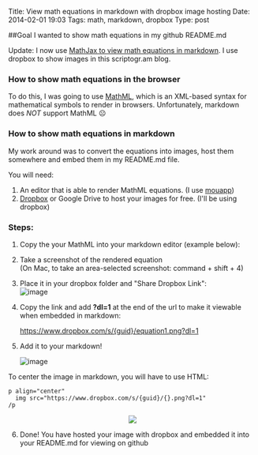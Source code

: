 Title: View math equations in markdown with dropbox image hosting
Date: 2014-02-01 19:03 
Tags: math, markdown, dropbox
Type: post

##Goal
I wanted to show math equations in my github README.md

Update: I now use [MathJax to view math equations in markdown](http://scriptogr.am/alyssa/post/view-math-equations-in-markdown-with-mathjax). I use dropbox to show images in this scriptogr.am blog.

### How to show math equations in the browser
To do this, I was going to use [MathML](http://www.w3.org/Math/mathml-faq.html), which
is an XML-based syntax for mathematical symbols to render in browsers.
Unfortunately,  markdown does *NOT* support MathML
☹

### How to show math equations in markdown
My work around was to convert the equations into images, host them somewhere and embed them in my README.md file.

You will need:

1. An editor that is able to render MathML equations. (I use [mouapp](mouapp.com))   
2. [Dropbox](dropbox.com) or Google Drive to host your images for free. (I'll be using dropbox)

### Steps:

1) Copy the your MathML into your markdown editor (example below):    
2) Take a screenshot of the rendered equation  <br>
   (On Mac, to take an area-selected screenshot: command + shift + 4)    
3) Place it in your dropbox folder and "Share Dropbox Link":    
![image](https://www.dropbox.com/s/z4ng9s65ot0kcws/share-dropbox-link.png?dl=1)
 
4) Copy the link and add **?dl=1** at the end of the url to make it viewable when embedded in markdown:

	https://www.dropbox.com/s/{guid}/equation1.png?dl=1

5) Add it to your markdown!

	![image](https://www.dropbox.com/s/{guid}/share-dropbox-link.png?dl=1)

To center the image in markdown, you will have to use HTML:

	p align="center"
	  img src="https://www.dropbox.com/s/{guid}/{}.png?dl=1"
	/p

<p align="center">
  <img src="https://www.dropbox.com/s/opu9yg1a6j1zdve/equation1.png?dl=1">
</p>
	
6) Done! You have hosted your image with dropbox and embedded it 
into your README.md for viewing on github